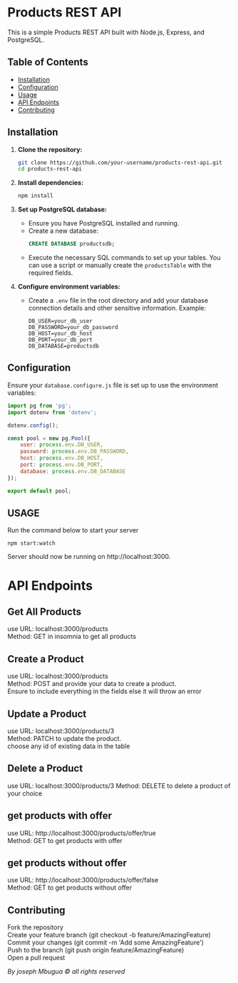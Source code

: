   
# Products REST API

This is a simple Products REST API built with Node.js, Express, and PostgreSQL.

## Table of Contents
- [Installation](#installation)
- [Configuration](#configuration)
- [Usage](#usage)
- [API Endpoints](#api-endpoints)
- [Contributing](#contributing)


## Installation

1. **Clone the repository:**
    ```sh
    git clone https://github.com/your-username/products-rest-api.git
    cd products-rest-api
    ```

2. **Install dependencies:**
    ```sh
    npm install
    ```

3. **Set up PostgreSQL database:**
   - Ensure you have PostgreSQL installed and running.
   - Create a new database:
     ```sql
     CREATE DATABASE productsdb;
     ```
   - Execute the necessary SQL commands to set up your tables. You can use a script or manually create the `productsTable` with the required fields.

4. **Configure environment variables:**
   - Create a `.env` file in the root directory and add your database connection details and other sensitive information. Example:
     ```env
     DB_USER=your_db_user
     DB_PASSWORD=your_db_password
     DB_HOST=your_db_host
     DB_PORT=your_db_port
     DB_DATABASE=productsdb
     ```

## Configuration

Ensure your `database.configure.js` file is set up to use the environment variables:
```javascript
import pg from 'pg';
import dotenv from 'dotenv';

dotenv.config();

const pool = new pg.Pool({
    user: process.env.DB_USER,
    password: process.env.DB_PASSWORD,
    host: process.env.DB_HOST,
    port: process.env.DB_PORT,
    database: process.env.DB_DATABASE
});

export default pool;  
```  
## USAGE  
Run the command below to start your server
```
npm start:watch

```  
Server should now be running on http://localhost:3000.  

# API Endpoints  
## Get All Products  
use URL: localhost:3000/products  
Method: GET in insomnia to get all products  
 

##  Create a Product
use URL: localhost:3000/products  
Method: POST and provide your data to create a product.  
Ensure to include everything in the fields else it will throw an error  

## Update a Product
use URL: localhost:3000/products/3  
Method: PATCH to update the product.  
choose any id of existing data in the table  

## Delete a Product
use URL: localhost:3000/products/3 
Method: DELETE to delete a product of your choice 

## get products with offer 
use URL: http://localhost:3000/products/offer/true  
Method: GET  to get products with offer  

## get products without offer  

use URL: http://localhost:3000/products/offer/false  
Method: GET  to get products without offer  

## Contributing
Fork the repository  
Create your feature branch (git checkout -b feature/AmazingFeature)  
Commit your changes (git commit -m 'Add some AmazingFeature')  
Push to the branch (git push origin feature/AmazingFeature)  
Open a pull request  

*By joseph Mbugua  &copy; all rights reserved*




